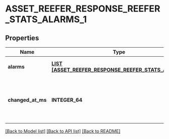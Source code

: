 # ASSET_REEFER_RESPONSE_REEFER_STATS_ALARMS_1

## Properties
Name | Type | Description | Notes
------------ | ------------- | ------------- | -------------
**alarms** | [**LIST [ASSET_REEFER_RESPONSE_REEFER_STATS_ALARMS]**](AssetReeferResponse_reeferStats_alarms.md) |  | [optional] [default to null]
**changed_at_ms** | **INTEGER_64** | Timestamp when the alarms were reported, in Unix milliseconds since epoch | [optional] [default to null]

[[Back to Model list]](../README.md#documentation-for-models) [[Back to API list]](../README.md#documentation-for-api-endpoints) [[Back to README]](../README.md)


